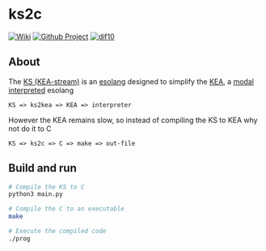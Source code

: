 # ks2c

[![Wiki](https://img.shields.io/badge/esolang-wiki-lightgray)](https://esolangs.org/wiki/kS)
[![Github Project](https://img.shields.io/badge/project-open-lightgray)](https://github.com/elydre/ks2c/projects/2)
[![dif10](https://img.shields.io/badge/dif10-5.5-lightgray)](https://pf4.ddns.net/dif10/)

## About

The [KS (KEA-stream)](https://elydre.github.io/kea/stream) is an [esolang](https://esolangs.org/wiki/Main_Page) designed to simplify the [KEA](https://elydre.github.io/kea), a [modal](https://elydre.github.io/kea/doc/modes.html) [interpreted](https://github.com/elydre/KEA/tree/main/inter) esolang
```
KS => ks2kea => KEA => interpreter
```

However the KEA remains slow, so instead of compiling the KS to KEA why not do it to C
```
KS => ks2c => C => make => out-file
```

## Build and run

```sh
# Compile the KS to C
python3 main.py

# Compile the C to an executable
make

# Execute the compiled code
./prog
```
